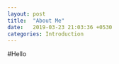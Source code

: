 ```yaml
---
layout: post
title:  "About Me"
date:   2019-03-23 21:03:36 +0530
categories: Introduction
---
```


#Hello
